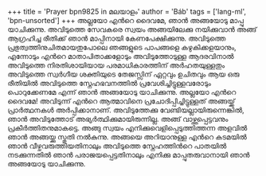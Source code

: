 +++
title = 'Prayer bpn9825 in മലയാളം'
author = 'Báb'
tags = ['lang-ml', 'bpn-unsorted']
+++
അല്ലയോ എന്‍റെ ദൈവമേ, ഞാന്‍ അങ്ങയോടു മാപ്പു യാചിക്കുന്നു. അവിടുത്തെ സേവകരെ സ്വയം അങ്ങയിലേക്കു നയിക്കുവാന്‍ അങ്ങ് ആഗ്രഹിച്ച രീതിക്ക് ഞാന്‍ മാപ്പിനായി കേണപേക്ഷിക്കുന്നു. അവിടുത്തെ പ്രഭുത്വത്തിനുചിതമായതുപോലെ ഞങ്ങളുടെ പാപങ്ങളെ കഴുകിക്കളയാനും, എന്നോടും എന്‍റെ മാതാപിതാക്കളോടും അവിടുത്തോടുള്ള ആദരവിനാല്‍ അവിടുത്തെ നിരതിശായിയായ പരമാധികാരത്തിന് അര്‍ഹതയുള്ളതും അവിടുത്തെ സ്വര്‍ഗീയ ശക്തിയുടെ തേജസ്സിന് ഏറ്റവും ഉചിതവും ആയ ഒരു രീതിയില്‍ അവിടുത്തെ സ്നേഹഭവനത്തില്‍ പ്രവേശിച്ചിട്ടുള്ളവരോടും പൊറുക്കേണമേ എന്ന് ഞാന്‍ അങ്ങയോടു യാചിക്കുന്നു.
അല്ലയോ എന്‍റെ ദൈവമേ! അവിടുന്ന് എന്‍റെ ആത്മാവിനെ പ്രചോദിപ്പിച്ചിട്ടുള്ളത് അങ്ങയ്ക്ക് പ്രാര്‍ത്ഥനകള്‍ അര്‍പ്പിക്കാനാണ്. അവിടുത്തേക്കു വേണ്ടിയല്ലായിരുന്നെങ്കില്‍, ഞാന്‍ അവിടുത്തോട് അഭ്യര്‍ത്ഥിക്കുമായിരുന്നില്ല. അങ്ങ് വാഴ്ത്തപ്പെട്ടവനും പ്രകീര്‍ത്തിതനുമാകട്ടെ. അങ്ങു സ്വയം എനിക്കുവെളിപ്പെടുത്തിത്തന്ന അളവില്‍ ഞാന്‍ അങ്ങയ്ക്കു സ്തുതി നല്‍കുന്നു. അങ്ങയെ അറിയാനുള്ള എന്‍റെ കടമയില്‍ ഞാന്‍ വീഴ്ചവരുത്തിയതിനാലും അവിടുത്തെ സ്നേഹത്തിന്‍റെ പാതയില്‍ നടക്കുന്നതില്‍ ഞാന്‍ പരാജയപ്പെട്ടതിനാലും എനിക്കു മാപ്പുതരുവാനായി ഞാന്‍ അങ്ങയോടു യാചിക്കുന്നു.
